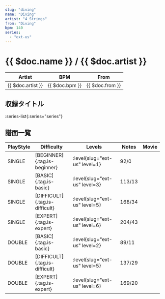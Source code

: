 ```yaml
---
slug: "diving"
name: "Diving"
artist: "4 Strings"
from: "Diving"
bpm: 140
series:
  - "ext-us"
---
```


# {{ $doc.name }} / {{ $doc.artist }}

|Artist|BPM|From|
|------|---|----|
|{{ $doc.artist }}|{{ $doc.bpm }}|{{ $doc.from }}|

## 収録タイトル

:series-list{:series="series"}

## 譜面一覧

|PlayStyle|Difficulty|Levels|Notes|Movie|
|---------|----------|------|-----|-----|
|SINGLE|[BEGINNER]{.tag.is-beginner}|<div class="field is-grouped is-grouped-multiline">:level{slug="ext-us" level=1}</div>|92/0||
|SINGLE|[BASIC]{.tag.is-basic}|<div class="field is-grouped is-grouped-multiline">:level{slug="ext-us" level=3}</div>|113/13||
|SINGLE|[DIFFICULT]{.tag.is-difficult}|<div class="field is-grouped is-grouped-multiline">:level{slug="ext-us" level=5}</div>|168/34||
|SINGLE|[EXPERT]{.tag.is-expert}|<div class="field is-grouped is-grouped-multiline">:level{slug="ext-us" level=6}</div>|204/43||
|DOUBLE|[BASIC]{.tag.is-basic}|<div class="field is-grouped is-grouped-multiline">:level{slug="ext-us" level=2}</div>|89/11||
|DOUBLE|[DIFFICULT]{.tag.is-difficult}|<div class="field is-grouped is-grouped-multiline">:level{slug="ext-us" level=5}</div>|137/29||
|DOUBLE|[EXPERT]{.tag.is-expert}|<div class="field is-grouped is-grouped-multiline">:level{slug="ext-us" level=6}</div>|169/20||
